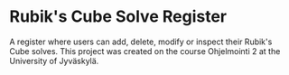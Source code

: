 # Rubik's Cube Solve Register

A register where users can add, delete, modify or inspect their Rubik's Cube solves. This project 
was created on the course Ohjelmointi 2 at the University of Jyväskylä.
